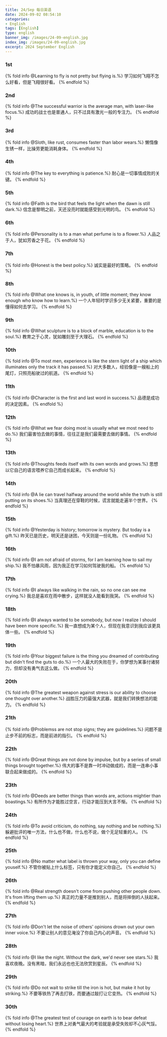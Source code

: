 ```yaml
---
title: 24/Sep 每日英语
date: 2024-09-02 08:54:10
categories:
- English
tags: [English]
type: english
banner_img: /images/24-09-english.jpg
index_img: /images/24-09-english.jpg
excerpt: 2024 September English
---
```


### 1st
{% fold info @Learning to fly is not pretty but flying is.%}
学习如何飞翔不怎么好看，但是飞翔很好看。
{% endfold %}

### 2nd
{% fold info @The successful warrior is the average man, with laser-like focus.%}
成功的战士也是普通人，只不过具有激光一般的专注力。
{% endfold %}

### 3rd
{% fold info @Sloth, like rust, consumes faster than labor wears.%}
懒惰像生锈一样，比操劳更能消耗身体。
{% endfold %}

### 4th
{% fold info @The key to everything is patience.%}
耐心是一切事情成败的关键。
{% endfold %}

### 5th
{% fold info @Faith is the bird that feels the light when the dawn is still dark.%}
信念是黎明之前，天还没亮时就能感受到光明的鸟。
{% endfold %}

### 6th
{% fold info @Personality is to a man what perfume is to a flower.%}
人品之于人，犹如芳香之于花。
{% endfold %}

### 7th
{% fold info @Honest is the best policy.%}
诚实是最好的策略。
{% endfold %}

### 8th
{% fold info @What one knows is, in youth, of little moment; they know enough who know how to learn.%}
一个人年轻时学识多少无关紧要，重要的是懂得如何去学习。
{% endfold %}

### 9th
{% fold info @What sculpture is to a block of marble, education is to the soul.%}
教育之于心灵，犹如雕刻至于大理石。
{% endfold %}

### 10th
{% fold info @To most men, experience is like the stern light of a ship which illuminates only the track it has passed.%}
对大多数人，经验像是一艘船上的尾灯，只照亮船驶过的航道。
{% endfold %}

### 11th
{% fold info @Character is the first and last word in success.%}
品德是成功的决定因素。
{% endfold %}

### 12th
{% fold info @What we fear doing most is usually what we most need to do.%}
我们最害怕去做的事情，往往正是我们最需要去做的事情。
{% endfold %}

### 13th
{% fold info @Thoughts feeds itself with its own words and grows.%}
思想以它自己的语言喂养它自己而成长起来。
{% endfold %}

### 14th
{% fold info @A lie can travel halfway around the world while the truth is still putting on its shoes.%}
当真理还在穿鞋的时候，谎言就能走遍半个世界。
{% endfold %}

### 15th
{% fold info @Yesterday is history; tomorrow is mystery. But today is a gift.%}
昨天已是历史，明天还是谜团，今天则是一份礼物。
{% endfold %}

### 16th
{% fold info @I am not afraid of storms, for I am learning how to sail my ship.%}
我不怕暴风雨，因为我正在学习如何驾驶我的船。
{% endfold %}

### 17th
{% fold info @I always like walking in the rain, so no one can see me crying.%}
我总是喜欢在雨中散步，这样就没人能看到我哭。
{% endfold %}

### 18th
{% fold info @I always wanted to be somebody, but now I realize I should have been more specific.%}
我一直想成为某个人，但现在我意识到我应该更具体一些。
{% endfold %}

### 19th
{% fold info @Your biggest failure is the thing you dreamed of contributing but didn't find the guts to do.%}
一个人最大的失败在于，你梦想为某事付诸努力，但却没有勇气去这么做。
{% endfold %}

### 20th
{% fold info @The greatest weapon against stress is our ability to choose one thought over another.%}
战胜压力的最强大武器，就是我们转换想法的能力。
{% endfold %}

### 21th
{% fold info @Problemss are not stop signs; they are guidelines.%}
问题不是止步不前的标志，而是前进的指引。
{% endfold %}

### 22th
{% fold info @Great things are not done by impulse, but by a series of small things brought together.%}
伟大的事不是靠一时冲动做成的，而是一连串小事联合起来做成的。
{% endfold %}

### 23th
{% fold info @Deeds are better things than words are, actions mightier than boastings.%}
有所作为才能胜过空言，行动才能压到大言不惭。
{% endfold %}

### 24th
{% fold info @To avoid criticism, do nothing, say nothing and be nothing.%}
躲避批评的唯一方法，什么也不做，什么也不说，做个无足轻重的人。
{% endfold %}

### 25th
{% fold info @No matter what label is thrown your way, only you can define youself.%}
不管你被贴上什么标签，只有你才能定义你自己。
{% endfold %}

### 26th
{% fold info @Real strength doesn't come from pushing other people down. It's from lifting them up.%}
真正的力量不是推到别人，而是将摔倒的人扶起来。
{% endfold %}

### 27th
{% fold info @Don't let the noise of others' opinions drown out your own inner voice.%}
不要让别人的意见淹没了你自己内心的声音。
{% endfold %}

### 28th
{% fold info @I like the night. Without the dark, we'd never see stars.%}
我喜欢夜晚。没有黑暗，我们永远也也无法欣赏到星辰。
{% endfold %}

### 29th
{% fold info @Do not wait to strike till the iron is hot, but make it hot by striking.%}
不要等铁热了再去打铁，而要通过敲打让它变热。
{% endfold %}

### 30th
{% fold info @The greatest test of courage on earth is to bear defeat without losing heart.%}
世界上对勇气最大的考验就是承受失败却不心灰气馁。
{% endfold %}

